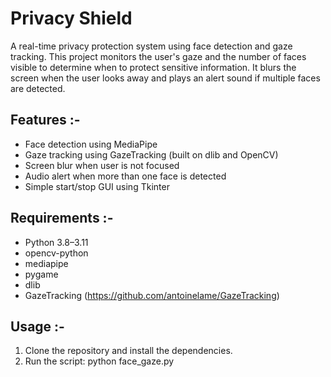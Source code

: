 # Privacy Shield
A real-time privacy protection system using face detection and gaze tracking.
This project monitors the user's gaze and the number of faces visible to determine when to protect sensitive information. It blurs the screen when the user looks away and plays an alert sound if multiple faces are detected.

## Features :-
- Face detection using MediaPipe
- Gaze tracking using GazeTracking (built on dlib and OpenCV)
- Screen blur when user is not focused
- Audio alert when more than one face is detected
- Simple start/stop GUI using Tkinter

## Requirements :-
- Python 3.8–3.11
- opencv-python
- mediapipe
- pygame
- dlib
- GazeTracking (https://github.com/antoinelame/GazeTracking)
  
## Usage :-
1. Clone the repository and install the dependencies.
2. Run the script: python face_gaze.py

